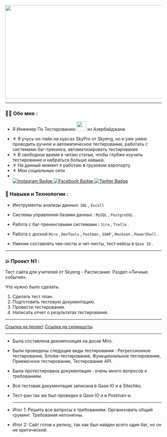 <div align="center">
  <img src="https://media.giphy.com/media/v1.Y2lkPTc5MGI3NjExazY0d2c3YWZkZG44NTVpOGY2eGlmZ2h6Yjg1dThmbHdrNnZlYnAzZiZlcD12MV9pbnRlcm5hbF9naWZfYnlfaWQmY3Q9Zw/dWesBcTLavkZuG35MI/giphy.gif" width="600" height="300"/>
</div>  

---

### :woman_technologist: Обо мне :

* Я Инженер По Тестированию <img src="https://media.giphy.com/media/WUlplcMpOCEmTGBtBW/giphy.gif" width="30">   из Азербайджана.

- :fleur_de_lis: Я учусь он-лайн на курсах SkyPro от Skyeng, но я уже умею проводить ручное и автоматическое тестирование, работать с системами баг-трекинга, автоматизировать тестирование
- :fleur_de_lis: В свободное время я читаю статьи, чтобы глубже изучить тестирование и набраться больше навыка.
- :fleur_de_lis: На данный момент я работаю в грузовом аэропорту
- :fleur_de_lis: Мои социальные сети
- : <div id="badges">
  <a href="https://www.instagram.com/iradiik/">
    <img src="https://img.shields.io/badge/Instagram-red?logo=instagram&logoColor=white" alt="Instagram Badge"/>
  </a>
  <a href="https://www.facebook.com/iradost/">
    <img src="https://img.shields.io/badge/Facebook-navy?logo=facebook&logoColor=white" alt="Facebook Badge"/>
  </a>
  <a href="https://vk.com/ledimaksim">
    <img src="https://img.shields.io/badge/vk-blue?logo=vk&logoColor=white" alt="Twitter Badge"/>
  </a>
</div

---

### :dizzy: Навыки и Технологии :

- Инструменты анализы данных: ``SQL`` , ``Excell`` 

- Системы управления базами данных : ``MySQL`` , ``PostgreSQL`` .
- Работа с баг-трекинговыми системами : ``Jira`` , ``Trello`` .
- Работа с доской ``Miro`` , ``DevTools`` , ``Postman`` , ``SOAP`` , ``Mockoon`` , ``PowerShell`` . 
- Умение составлять чек-листы и чит-листы, тест-кейсы в ``Qase IO`` .

---
### :boom: Проект N1 :
Тест сайта для учителей от Skyeng - Расписание. Раздел «Личные события».

Что нужно было сделать:

1. Сделать тест план.
2. Подготовить тестовую документацию.
3. Провести тестирование.
4. Написать отчет о результатах тестирования.

---

[Ссылка на проект](https://eastern-butter-1b2.notion.site/1-2-e67e325458264e8d85c56e0adc248365 ) 
[Ссылка на скриншоты](https://eastern-butter-1b2.notion.site/e17f00981c5c4432a8174027d3c33a79) 


---

- Была составлена декомпозиция на доске Miro.
- Были проведены следущие виды тестирования : Регрессионное тестирование, Smoke-тестирование, Функциональное тестирование, Приемочное тестирование, Тестирование API.
- Была протестирована документация : очень много вопросов к требованиям.
- Вся тестовая документация записана в Qase IO и в Sitechko.
- Тест-ран так же был проведен в Qase IO и в Postman-e.

  ---

- Итог 1:
Решить все вопросы к требованиям. Организовать общий груминг. Требования непонятны.
- Итог 2:
Сайт готов к релизу, так как был найден всего один баг, но он не критический.
